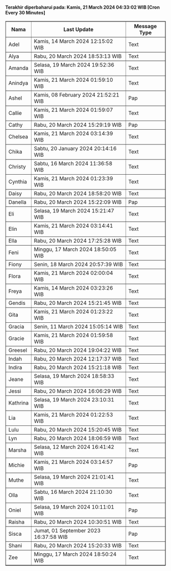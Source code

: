 #### Terakhir diperbaharui pada: Kamis, 21 March 2024 04:33:02 WIB [Cron Every 30 Minutes]

<table border='1'><tr><th>Nama</th><th>Last Update</th><th>Message Type</th></tr><tr><td>Adel</td><td>Kamis, 14 March 2024 12:15:02 WIB</td><td>Text</td></tr><tr><td>Alya</td><td>Rabu, 20 March 2024 18:53:13 WIB</td><td>Text</td></tr><tr><td>Amanda</td><td>Selasa, 19 March 2024 19:52:36 WIB</td><td>Text</td></tr><tr><td>Anindya</td><td>Kamis, 21 March 2024 01:59:10 WIB</td><td>Text</td></tr><tr><td>Ashel</td><td>Kamis, 08 February 2024 21:52:21 WIB</td><td>Pap</td></tr><tr><td>Callie</td><td>Kamis, 21 March 2024 01:59:07 WIB</td><td>Text</td></tr><tr><td>Cathy</td><td>Rabu, 20 March 2024 15:29:19 WIB</td><td>Pap</td></tr><tr><td>Chelsea</td><td>Kamis, 21 March 2024 03:14:39 WIB</td><td>Text</td></tr><tr><td>Chika</td><td>Sabtu, 20 January 2024 20:14:16 WIB</td><td>Text</td></tr><tr><td>Christy</td><td>Sabtu, 16 March 2024 11:36:58 WIB</td><td>Text</td></tr><tr><td>Cynthia</td><td>Kamis, 21 March 2024 01:23:39 WIB</td><td>Text</td></tr><tr><td>Daisy</td><td>Rabu, 20 March 2024 18:58:20 WIB</td><td>Text</td></tr><tr><td>Danella</td><td>Rabu, 20 March 2024 15:22:09 WIB</td><td>Pap</td></tr><tr><td>Eli</td><td>Selasa, 19 March 2024 15:21:47 WIB</td><td>Text</td></tr><tr><td>Elin</td><td>Kamis, 21 March 2024 03:14:41 WIB</td><td>Text</td></tr><tr><td>Ella</td><td>Rabu, 20 March 2024 17:25:28 WIB</td><td>Text</td></tr><tr><td>Feni</td><td>Minggu, 17 March 2024 18:50:05 WIB</td><td>Text</td></tr><tr><td>Fiony</td><td>Senin, 18 March 2024 20:57:39 WIB</td><td>Text</td></tr><tr><td>Flora</td><td>Kamis, 21 March 2024 02:00:04 WIB</td><td>Text</td></tr><tr><td>Freya</td><td>Kamis, 14 March 2024 03:23:26 WIB</td><td>Text</td></tr><tr><td>Gendis</td><td>Rabu, 20 March 2024 15:21:45 WIB</td><td>Text</td></tr><tr><td>Gita</td><td>Kamis, 21 March 2024 01:23:22 WIB</td><td>Text</td></tr><tr><td>Gracia</td><td>Senin, 11 March 2024 15:05:14 WIB</td><td>Text</td></tr><tr><td>Gracie</td><td>Kamis, 21 March 2024 01:59:58 WIB</td><td>Text</td></tr><tr><td>Greesel</td><td>Rabu, 20 March 2024 19:04:22 WIB</td><td>Text</td></tr><tr><td>Indah</td><td>Rabu, 20 March 2024 12:17:37 WIB</td><td>Text</td></tr><tr><td>Indira</td><td>Rabu, 20 March 2024 15:21:18 WIB</td><td>Text</td></tr><tr><td>Jeane</td><td>Selasa, 19 March 2024 18:58:33 WIB</td><td>Text</td></tr><tr><td>Jessi</td><td>Rabu, 20 March 2024 16:06:29 WIB</td><td>Text</td></tr><tr><td>Kathrina</td><td>Selasa, 19 March 2024 23:10:31 WIB</td><td>Text</td></tr><tr><td>Lia</td><td>Kamis, 21 March 2024 01:22:53 WIB</td><td>Text</td></tr><tr><td>Lulu</td><td>Rabu, 20 March 2024 15:20:45 WIB</td><td>Text</td></tr><tr><td>Lyn</td><td>Rabu, 20 March 2024 18:06:59 WIB</td><td>Text</td></tr><tr><td>Marsha</td><td>Selasa, 12 March 2024 16:41:42 WIB</td><td>Text</td></tr><tr><td>Michie</td><td>Kamis, 21 March 2024 03:14:57 WIB</td><td>Pap</td></tr><tr><td>Muthe</td><td>Selasa, 19 March 2024 21:01:41 WIB</td><td>Text</td></tr><tr><td>Olla</td><td>Sabtu, 16 March 2024 21:10:30 WIB</td><td>Text</td></tr><tr><td>Oniel</td><td>Selasa, 19 March 2024 10:11:01 WIB</td><td>Pap</td></tr><tr><td>Raisha</td><td>Rabu, 20 March 2024 10:30:51 WIB</td><td>Text</td></tr><tr><td>Sisca</td><td>Jumat, 01 September 2023 16:37:58 WIB</td><td>Pap</td></tr><tr><td>Shani</td><td>Rabu, 20 March 2024 15:20:33 WIB</td><td>Text</td></tr><tr><td>Zee</td><td>Minggu, 17 March 2024 18:50:24 WIB</td><td>Text</td></tr></table>
